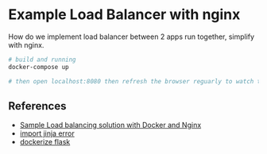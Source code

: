 # Example Load Balancer with nginx

How do we implement load balancer between 2 apps run together, simplify with nginx.

```sh
# build and running
docker-compose up

# then open localhost:8080 then refresh the browser reguarly to watch the changes
```

## References

- [Sample Load balancing solution with Docker and Nginx](https://towardsdatascience.com/sample-load-balancing-solution-with-docker-and-nginx-cf1ffc60e644)
- [import jinja error](https://stackoverflow.com/questions/71718167/importerror-cannot-import-name-escape-from-jinja2)
- [dockerize flask](https://www.freecodecamp.org/news/how-to-dockerize-a-flask-app/)
